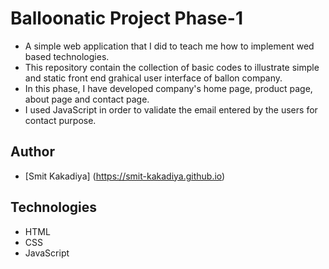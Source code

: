 # Balloonatic Project Phase-1
- A simple web application that I did to teach me how to implement wed based technologies.
- This repository contain the collection of basic codes to illustrate simple and static front end grahical user interface of ballon company.
- In this phase, I have developed company's home page, product page, about page and contact page.
- I used JavaScript in order to validate the email entered by the users for contact purpose.

## Author
- [Smit Kakadiya] (https://smit-kakadiya.github.io)

## Technologies
- HTML
- CSS
- JavaScript
